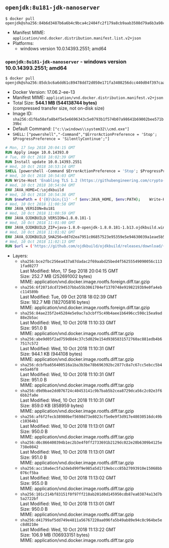## `openjdk:8u181-jdk-nanoserver`

```console
$ docker pull openjdk@sha256:84b6d3487b6a6b4c9bca4c2404fc2f179a8cb9aab3508d79a6b3a98c647246ab
```

-	Manifest MIME: `application/vnd.docker.distribution.manifest.list.v2+json`
-	Platforms:
	-	windows version 10.0.14393.2551; amd64

### `openjdk:8u181-jdk-nanoserver` - windows version 10.0.14393.2551; amd64

```console
$ docker pull openjdk@sha256:85dcbc6a6dd61c89478dd72d050e171fa3408256dcc440d04f397caae0bf216f
```

-	Docker Version: 17.06.2-ee-13
-	Manifest MIME: `application/vnd.docker.distribution.manifest.v2+json`
-	Total Size: **544.1 MB (544138744 bytes)**  
	(compressed transfer size, not on-disk size)
-	Image ID: `sha256:d1f6a50afa8b4f5e5e6696343c5e0793b1f574b07a98641b69002bee571b39bc`
-	Default Command: `["c:\\windows\\system32\\cmd.exe"]`
-	`SHELL`: `["powershell","-Command","$ErrorActionPreference = 'Stop'; $ProgressPreference = 'SilentlyContinue';"]`

```dockerfile
# Mon, 17 Sep 2018 20:04:15 GMT
RUN Apply image 10.0.14393.0
# Tue, 09 Oct 2018 18:02:39 GMT
RUN Install update 10.0.14393.2551
# Wed, 10 Oct 2018 10:53:14 GMT
SHELL [powershell -Command $ErrorActionPreference = 'Stop'; $ProgressPreference = 'SilentlyContinue';]
# Wed, 10 Oct 2018 10:54:03 GMT
RUN Write-Host 'Enabling TLS 1.2 (https://githubengineering.com/crypto-removal-notice/) ...'; 	$tls12RegBase = 'HKLM:\\SYSTEM\CurrentControlSet\Control\SecurityProviders\SCHANNEL\Protocols\TLS 1.2'; 	if (Test-Path $tls12RegBase) { throw ('"{0}" already exists!' -f $tls12RegBase) }; 	New-Item -Path ('{0}/Client' -f $tls12RegBase) -Force; 	New-Item -Path ('{0}/Server' -f $tls12RegBase) -Force; 	New-ItemProperty -Path ('{0}/Client' -f $tls12RegBase) -Name 'DisabledByDefault' -PropertyType DWORD -Value 0 -Force; 	New-ItemProperty -Path ('{0}/Client' -f $tls12RegBase) -Name 'Enabled' -PropertyType DWORD -Value 1 -Force; 	New-ItemProperty -Path ('{0}/Server' -f $tls12RegBase) -Name 'DisabledByDefault' -PropertyType DWORD -Value 0 -Force; 	New-ItemProperty -Path ('{0}/Server' -f $tls12RegBase) -Name 'Enabled' -PropertyType DWORD -Value 1 -Force
# Wed, 10 Oct 2018 10:54:04 GMT
ENV JAVA_HOME=C:\ojdkbuild
# Wed, 10 Oct 2018 10:54:36 GMT
RUN $newPath = ('{0}\bin;{1}' -f $env:JAVA_HOME, $env:PATH); 	Write-Host ('Updating PATH: {0}' -f $newPath); 	setx /M PATH $newPath;
# Wed, 10 Oct 2018 11:00:58 GMT
ENV JAVA_VERSION=8u181
# Wed, 10 Oct 2018 11:00:59 GMT
ENV JAVA_OJDKBUILD_VERSION=1.8.0.181-1
# Wed, 10 Oct 2018 11:01:00 GMT
ENV JAVA_OJDKBUILD_ZIP=java-1.8.0-openjdk-1.8.0.181-1.b13.ojdkbuild.windows.x86_64.zip
# Wed, 10 Oct 2018 11:01:02 GMT
ENV JAVA_OJDKBUILD_SHA256=dd7d2ea7951c06857523e95359e5e94630039a1eae5b5223e4b8c308afc95ebb
# Wed, 10 Oct 2018 11:02:13 GMT
RUN $url = ('https://github.com/ojdkbuild/ojdkbuild/releases/download/{0}/{1}' -f $env:JAVA_OJDKBUILD_VERSION, $env:JAVA_OJDKBUILD_ZIP); 	Write-Host ('Downloading {0} ...' -f $url); 	Invoke-WebRequest -Uri $url -OutFile 'ojdkbuild.zip'; 	Write-Host ('Verifying sha256 ({0}) ...' -f $env:JAVA_OJDKBUILD_SHA256); 	if ((Get-FileHash ojdkbuild.zip -Algorithm sha256).Hash -ne $env:JAVA_OJDKBUILD_SHA256) { 		Write-Host 'FAILED!'; 		exit 1; 	}; 		Write-Host 'Expanding ...'; 	Expand-Archive ojdkbuild.zip -DestinationPath C:\; 		Write-Host 'Renaming ...'; 	Move-Item 		-Path ('C:\{0}' -f ($env:JAVA_OJDKBUILD_ZIP -Replace '.zip$', '')) 		-Destination $env:JAVA_HOME 	; 		Write-Host 'Verifying install ...'; 	Write-Host '  java --version'; java --version; 	Write-Host '  javac --version'; javac --version; 		Write-Host 'Removing ...'; 	Remove-Item ojdkbuild.zip -Force; 		Write-Host 'Complete.';
```

-	Layers:
	-	`sha256:bce2fbc256ea437a87dadac2f69aabd25bed4f56255549090056c1131fad0277`  
		Last Modified: Mon, 17 Sep 2018 20:04:15 GMT  
		Size: 252.7 MB (252691002 bytes)  
		MIME: application/vnd.docker.image.rootfs.foreign.diff.tar.gzip
	-	`sha256:6f2071dcd7294537bba55b3061704ef1370748e91982193b9e0fa4ebc114589b`  
		Last Modified: Tue, 09 Oct 2018 18:02:39 GMT  
		Size: 182.7 MB (182705816 bytes)  
		MIME: application/vnd.docker.image.rootfs.foreign.diff.tar.gzip
	-	`sha256:84ae235f2e45284e5e9ac7a3cbff5c49b4aee1b6496cc598c15ea9ad88e2b5ac`  
		Last Modified: Wed, 10 Oct 2018 11:10:33 GMT  
		Size: 951.0 B  
		MIME: application/vnd.docker.image.rootfs.diff.tar.gzip
	-	`sha256:abe9d05f2ad759d8d4c37c5d029e154d9385831572760ac881edb4b67517c572`  
		Last Modified: Wed, 10 Oct 2018 11:10:31 GMT  
		Size: 944.1 KB (944108 bytes)  
		MIME: application/vnd.docker.image.rootfs.diff.tar.gzip
	-	`sha256:dcbfba656400516a1ba3b3be78b696392bc2877c8a7c67cc5ebcc5b4ee5a46f8`  
		Last Modified: Wed, 10 Oct 2018 11:10:31 GMT  
		Size: 951.0 B  
		MIME: application/vnd.docker.image.rootfs.diff.tar.gzip
	-	`sha256:d9d9bae2dd076724c40453141c9b7bab5b2cea8729dca56c2c02e3f66bb2fa0e`  
		Last Modified: Wed, 10 Oct 2018 11:10:31 GMT  
		Size: 859.0 KB (858959 bytes)  
		MIME: application/vnd.docker.image.rootfs.diff.tar.gzip
	-	`sha256:af6f2fecb38980bef5698d73e8023cf5e0e9f3d917e48030516dc49bc10364b1`  
		Last Modified: Wed, 10 Oct 2018 11:13:01 GMT  
		Size: 950.0 B  
		MIME: application/vnd.docker.image.rootfs.diff.tar.gzip
	-	`sha256:d6c866400394b1ec2b3e4f0ff2733691b2129dc022e28b6309b4125e738e0842`  
		Last Modified: Wed, 10 Oct 2018 11:13:01 GMT  
		Size: 951.0 B  
		MIME: application/vnd.docker.image.rootfs.diff.tar.gzip
	-	`sha256:acc10a6ec5fa2debd99f9e985a5d1719ebccc85b27093910e15068bb076cf5ba`  
		Last Modified: Wed, 10 Oct 2018 11:13:02 GMT  
		Size: 955.0 B  
		MIME: application/vnd.docker.image.rootfs.diff.tar.gzip
	-	`sha256:101c214bf83151f0f97ff210ab201d0d145950cdb87ea03874a13d7b5a2722bf`  
		Last Modified: Wed, 10 Oct 2018 11:13:01 GMT  
		Size: 950.0 B  
		MIME: application/vnd.docker.image.rootfs.diff.tar.gzip
	-	`sha256:d41799af5dd749e4811a56767220aa096fa5b49ab89e94c8c964be5ec8d0210e`  
		Last Modified: Wed, 10 Oct 2018 11:13:22 GMT  
		Size: 106.9 MB (106933151 bytes)  
		MIME: application/vnd.docker.image.rootfs.diff.tar.gzip

